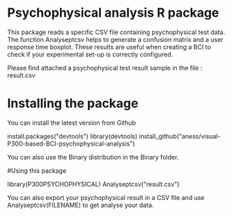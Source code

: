 # Psychophysical analysis R package
This package reads a specific CSV file containing psychophysical test data. The function Analyseptcsv helps to generate a confusion matrix and a user response time boxplot. These results are useful when creating a BCI to check if your experimental set-up is correctly configured.

Please find attached a psychophysical test result sample in the file : result.csv

# Installing the package

You can install the latest version from Github

install.packages("devtools")
library(devtools)
install_github("aness/visual-P300-based-BCI-psychophysical-analysis") 

You can also use the Binary distribution in the Binary folder.

#Using this package

library(P300PSYCHOPHYSICAL) 
Analyseptcsv("result.csv")

You can also export your psychophysical result in a CSV file and use Analyseptcsv(FILENAME) to get analyse your data.
